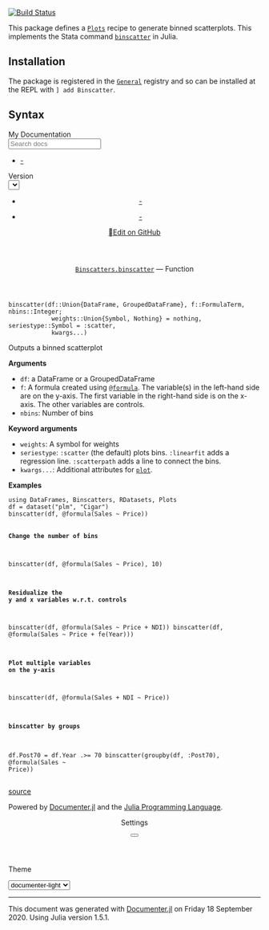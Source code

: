 [![Build Status](https://travis-ci.com/matthieugomez/Binscatters.jl.svg?branch=master)](https://travis-ci.com/matthieugomez/Binscatters.jl)


This package defines a [`Plots`](https://github.com/JuliaPlots/Plots.jl) recipe to generate binned scatterplots. This implements the Stata command [`binscatter`](https://github.com/michaelstepner/binscatter) in Julia.


## Installation
The package is registered in the [`General`](https://github.com/JuliaRegistries/General) registry and so can be installed at the REPL with `] add Binscatter`.

## Syntax
<!DOCTYPE html>
<html lang="en"><head><meta charset="UTF-8"/><meta name="viewport" content="width=device-width, initial-scale=1.0"/><title>- · My Documentation</title><link href="https://fonts.googleapis.com/css?family=Lato|Roboto+Mono" rel="stylesheet" type="text/css"/><link href="https://cdnjs.cloudflare.com/ajax/libs/font-awesome/5.11.2/css/fontawesome.min.css" rel="stylesheet" type="text/css"/><link href="https://cdnjs.cloudflare.com/ajax/libs/font-awesome/5.11.2/css/solid.min.css" rel="stylesheet" type="text/css"/><link href="https://cdnjs.cloudflare.com/ajax/libs/font-awesome/5.11.2/css/brands.min.css" rel="stylesheet" type="text/css"/><link href="https://cdnjs.cloudflare.com/ajax/libs/KaTeX/0.11.1/katex.min.css" rel="stylesheet" type="text/css"/><script>documenterBaseURL="."</script><script src="https://cdnjs.cloudflare.com/ajax/libs/require.js/2.3.6/require.min.js" data-main="assets/documenter.js"></script><script src="siteinfo.js"></script><script src="../versions.js"></script><link class="docs-theme-link" rel="stylesheet" type="text/css" href="assets/themes/documenter-dark.css" data-theme-name="documenter-dark"/><link class="docs-theme-link" rel="stylesheet" type="text/css" href="assets/themes/documenter-light.css" data-theme-name="documenter-light" data-theme-primary/><script src="assets/themeswap.js"></script></head><body><div id="documenter"><nav class="docs-sidebar"><div class="docs-package-name"><span class="docs-autofit">My Documentation</span></div><form class="docs-search" action="search/"><input class="docs-search-query" id="documenter-search-query" name="q" type="text" placeholder="Search docs"/></form><ul class="docs-menu"><li class="is-active"><a class="tocitem" href>-</a></li></ul><div class="docs-version-selector field has-addons"><div class="control"><span class="docs-label button is-static is-size-7">Version</span></div><div class="docs-selector control is-expanded"><div class="select is-fullwidth is-size-7"><select id="documenter-version-selector"></select></div></div></div></nav><div class="docs-main"><header class="docs-navbar"><nav class="breadcrumb"><ul class="is-hidden-mobile"><li class="is-active"><a href>-</a></li></ul><ul class="is-hidden-tablet"><li class="is-active"><a href>-</a></li></ul></nav><div class="docs-right"><a class="docs-edit-link" href="https://github.com/matthieugomez/Binscatters.jl/blob/master/docs/src/index.md" title="Edit on GitHub"><span class="docs-icon fab"></span><span class="docs-label is-hidden-touch">Edit on GitHub</span></a><a class="docs-settings-button fas fa-cog" id="documenter-settings-button" href="#" title="Settings"></a><a class="docs-sidebar-button fa fa-bars is-hidden-desktop" id="documenter-sidebar-button" href="#"></a></div></header><article class="content" id="documenter-page"><article class="docstring"><header><a class="docstring-binding" id="Binscatters.binscatter" href="#Binscatters.binscatter"><code>Binscatters.binscatter</code></a> — <span class="docstring-category">Function</span></header><section><div><pre><code class="language-julia">binscatter(df::Union{DataFrame, GroupedDataFrame}, f::FormulaTerm, nbins::Integer; 
            weights::Union{Symbol, Nothing} = nothing, seriestype::Symbol = :scatter,
            kwargs...)</code></pre><p>Outputs a binned scatterplot</p><p><strong>Arguments</strong></p><ul><li><code>df</code>: a DataFrame or a GroupedDataFrame</li><li><code>f</code>: A formula created using <a href="@ref"><code>@formula</code></a>. The variable(s) in the left-hand side are on the y-axis. The first variable in the right-hand side is on the x-axis. The other variables are controls.</li><li><code>nbins</code>: Number of bins</li></ul><p><strong>Keyword arguments</strong></p><ul><li><code>weights</code>: A symbol for weights</li><li><code>seriestype</code>:  <code>:scatter</code> (the default) plots bins. <code>:linearfit</code> adds a regression line. <code>:scatterpath</code> adds a line to connect the bins.</li><li><code>kwargs...</code>: Additional attributes for <a href="@ref"><code>plot</code></a>. </li></ul><p><strong>Examples</strong></p><pre><code class="language-julia">using DataFrames, Binscatters, RDatasets, Plots
df = dataset(&quot;plm&quot;, &quot;Cigar&quot;)
binscatter(df, @formula(Sales ~ Price))

# Change the number of bins
binscatter(df, @formula(Sales ~ Price), 10)

# Residualize the y and x variables w.r.t. controls
binscatter(df, @formula(Sales ~ Price + NDI))
binscatter(df, @formula(Sales ~ Price + fe(Year)))

# Plot multiple variables on the y-axis
binscatter(df, @formula(Sales + NDI ~ Price))

# binscatter by groups
df.Post70 = df.Year .&gt;= 70
binscatter(groupby(df, :Post70), @formula(Sales ~ Price))</code></pre></div><a class="docs-sourcelink" target="_blank" href="https://github.com/matthieugomez/Binscatters.jl/blob/7eee9dd09e3448e2e1cd2a46b19760924d137168/src/Binscatters.jl#L9-L47">source</a></section></article></article><nav class="docs-footer"><p class="footer-message">Powered by <a href="https://github.com/JuliaDocs/Documenter.jl">Documenter.jl</a> and the <a href="https://julialang.org/">Julia Programming Language</a>.</p></nav></div><div class="modal" id="documenter-settings"><div class="modal-background"></div><div class="modal-card"><header class="modal-card-head"><p class="modal-card-title">Settings</p><button class="delete"></button></header><section class="modal-card-body"><p><label class="label">Theme</label><div class="select"><select id="documenter-themepicker"><option value="documenter-light">documenter-light</option><option value="documenter-dark">documenter-dark</option></select></div></p><hr/><p>This document was generated with <a href="https://github.com/JuliaDocs/Documenter.jl">Documenter.jl</a> on <span class="colophon-date" title="Friday 18 September 2020 18:18">Friday 18 September 2020</span>. Using Julia version 1.5.1.</p></section><footer class="modal-card-foot"></footer></div></div></div></body></html>